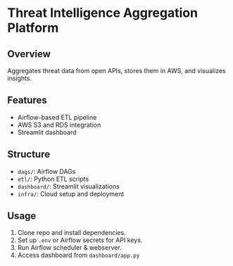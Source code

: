 # Threat Intelligence Aggregation Platform

## Overview
Aggregates threat data from open APIs, stores them in AWS, and visualizes insights.

## Features
- Airflow-based ETL pipeline
- AWS S3 and RDS integration
- Streamlit dashboard

## Structure
- `dags/`: Airflow DAGs
- `etl/`: Python ETL scripts
- `dashboard/`: Streamlit visualizations
- `infra/`: Cloud setup and deployment

## Usage
1. Clone repo and install dependencies.
2. Set up `.env` or Airflow secrets for API keys.
3. Run Airflow scheduler & webserver.
4. Access dashboard from `dashboard/app.py`